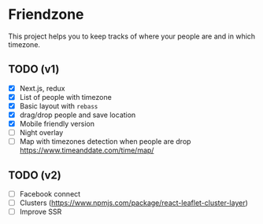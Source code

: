 # Friendzone

This project helps you to keep tracks of where your people are and in which timezone.

## TODO (v1)

- [x] Next.js, redux
- [x] List of people with timezone
- [x] Basic layout with `rebass`
- [x] drag/drop people and save location
- [x] Mobile friendly version
- [ ] Night overlay
- [ ] Map with timezones detection when people are drop https://www.timeanddate.com/time/map/

## TODO (v2)
- [ ] Facebook connect
- [ ] Clusters (https://www.npmjs.com/package/react-leaflet-cluster-layer)
- [ ] Improve SSR
